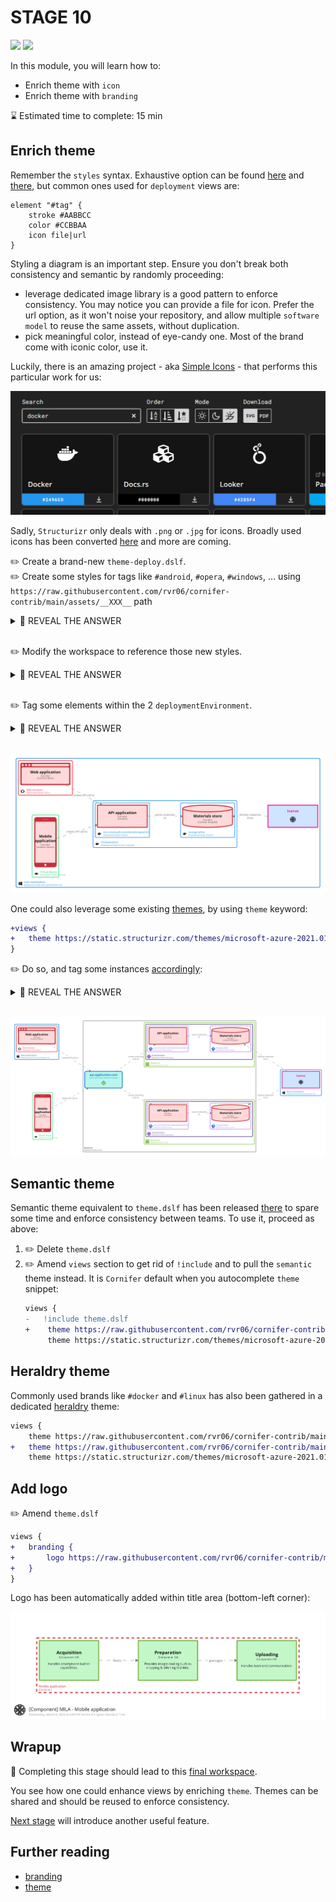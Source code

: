 # STAGE 10

![](https://img.shields.io/badge/views-branding-c49060) 
![](https://img.shields.io/badge/views-theme-c49060) 

In this module, you will learn how to:
- Enrich theme with `icon`
- Enrich theme with `branding`

⌛ Estimated time to complete: 15 min

## Enrich theme

Remember the `styles` syntax. Exhaustive option can be found [here](https://github.com/structurizr/dsl/blob/master/docs/language-reference.md#element-style) and [there](https://github.com/structurizr/dsl/blob/master/docs/language-reference.md#relationship-style), but common ones used for `deployment` views are:

```c4u
element "#tag" {
    stroke #AABBCC
    color #CCBBAA
    icon file|url
}
```

Styling a diagram is an important step. Ensure you don't break both consistency and semantic by randomly proceeding:
- leverage dedicated image library is a good pattern to enforce consistency. You may notice you can provide a file for icon. Prefer the url option, as it won't noise your repository, and allow multiple `software model` to reuse the same assets, without duplication.
- pick meaningful color, instead of eye-candy one. Most of the brand come with iconic color, use it. 

Luckily, there is an amazing project - aka [Simple Icons](https://simpleicons.org) - that performs this particular work for us:

![](brand.png)

Sadly, `Structurizr` only deals with `.png` or `.jpg` for icons. Broadly used icons has been converted [here](https://github.com/rvr06/cornifer-contrib) and more are coming.

✏️ Create a brand-new `theme-deploy.dslf`.  
✏️ Create some styles for tags like `#android`, `#opera`, `#windows`, ... using `https://raw.githubusercontent.com/rvr06/cornifer-contrib/main/assets/__XXX__` path

<details><summary>📙 REVEAL THE ANSWER</summary>

```diff
+views {
+	styles {
+		element "#android" {
+			stroke #3DDC84
+			color #3DDC84
+			icon "https://raw.githubusercontent.com/rvr06/cornifer-contrib/main/assets/android.png"
+		}
+		element "#opera" {
+			stroke #FF1B2D
+			color #FF1B2D
+			icon "https://raw.githubusercontent.com/rvr06/cornifer-contrib/main/assets/opera.png"
+		}
+		element "#daedalus" {
+			icon "https://raw.githubusercontent.com/rvr06/cornifer-contrib/main/assets/daedalus.png"
+		}
+	}
+}
```
</details><br> 

✏️ Modify the workspace to reference those new styles.

<details><summary>📙 REVEAL THE ANSWER</summary>

```diff
views {
	!include theme.dslf
-   !include theme-health-check.dslf
+	!include theme-deploy.dslf
```
</details><br> 

✏️ Tag some elements within the 2 `deploymentEnvironment`.

<details><summary>📙 REVEAL THE ANSWER</summary>

```diff
- deploymentNode "Dev workstation" "" "Microsoft Windows 10" "" 1 {
+ deploymentNode "Dev workstation" "" "Microsoft Windows 10" "#windows" 1 {
-   deploymentNode "Web browser" "" "Opera" "" 1 {
+   deploymentNode "Web browser" "" "Opera" "#opera" 1 {
        spa_ = containerInstance mila.spa "" "" {
        }
    }
    
-   icarus_ = softwareSystemInstance icarus "" "" {
+   icarus_ = softwareSystemInstance icarus "" "#daedalus" {
    }
    
-   deploymentNode "Virtual device" "" "Android" "" 1 {
+   deploymentNode "Virtual device" "" "Android" "#android" 1 {
        mobile_ = containerInstance mila.mobile "" "" {
        }
    }
}
```
</details><br> 

![](structurizr-1-DevDeployment.png)

One could also leverage some existing [themes](https://structurizr.com/help/themes), by using `theme` keyword:

```diff
+views {
+	theme https://static.structurizr.com/themes/microsoft-azure-2021.01.26/theme.json
}
```

✏️ Do so, and tag some instances [accordingly](https://structurizr.com/help/theme?url=https://static.structurizr.com/themes/microsoft-azure-2021.01.26/theme.json):

<details><summary>📙 REVEAL THE ANSWER</summary>

```diff
- w01_ = deploymentNode "Worker 01" "" "Azure" "" 1 {
-     k8s_ = deploymentNode "Orchestration" "" "Kubernetes" "" 1 {
-         docker_ = deploymentNode "mcr.microsoft.com/dotnet/aspnet:6.0" "" "Docker" "" 1 {
+ w01_ = deploymentNode "Worker 01" "" "Azure" "Microsoft Azure - All Resources" 1 {
+     k8s_ = deploymentNode "Orchestration" "" "Kubernetes" "Microsoft Azure - Kubernetes Services" 1 {
+         docker_ = deploymentNode "mcr.microsoft.com/dotnet/aspnet:6.0" "" "Docker" "Microsoft Azure - Container Instances" 1 {
```
</details><br> 

![](structurizr-1-ProdDeployment.png)

## Semantic theme

Semantic theme equivalent to `theme.dslf` has been released [there](https://raw.githubusercontent.com/rvr06/cornifer-contrib/main/themes/semantic-alt/theme.json) to spare some time and enforce consistency between teams. To use it, proceed as above:
1. ✏️ Delete `theme.dslf`
1. ✏️ Amend `views` section to get rid of `!include` and to pull the `semantic` theme instead. It is `Cornifer` default when you autocomplete `theme` snippet:
    ```diff
    views {
    -   !include theme.dslf
    +    theme https://raw.githubusercontent.com/rvr06/cornifer-contrib/main/themes/semantic-alt/theme.json
         theme https://static.structurizr.com/themes/microsoft-azure-2021.01.26/theme.json
    ```

## Heraldry theme

Commonly used brands like `#docker` and `#linux` has also been gathered in a dedicated [heraldry](https://raw.githubusercontent.com/rvr06/cornifer-contrib/main/themes/heraldry/theme.json) theme:

```diff
views {
    theme https://raw.githubusercontent.com/rvr06/cornifer-contrib/main/themes/semantic-alt/theme.json
+   theme https://raw.githubusercontent.com/rvr06/cornifer-contrib/main/themes/heraldry/theme.json
    theme https://static.structurizr.com/themes/microsoft-azure-2021.01.26/theme.json
```

## Add logo

✏️ Amend `theme.dslf`

```diff
views {
+	branding {
+		logo https://raw.githubusercontent.com/rvr06/cornifer-contrib/main/assets/daedalus.png
+	}
}
```

Logo has been automatically added within title area (bottom-left corner): 

![](structurizr-1-mila_mobile-4_3.png)

## Wrapup

📘 Completing this stage should lead to this [final workspace](./workspace.dsl).  

You see how one could enhance views by enriching `theme`. Themes can be shared and should be reused to enforce consistency.  

[Next stage](../stage%2011/README.md) will introduce another useful feature.

## Further reading

- [branding](https://github.com/structurizr/dsl/blob/master/docs/language-reference.md#branding)
- [theme](https://github.com/structurizr/dsl/blob/master/docs/language-reference.md#theme)